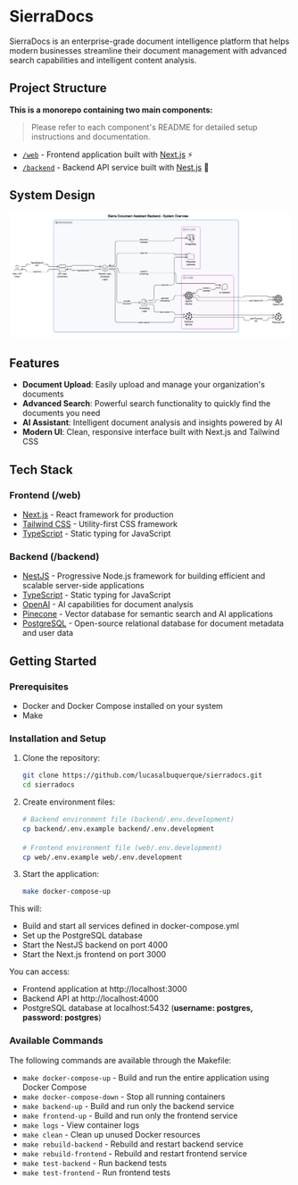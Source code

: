 # SierraDocs

SierraDocs is an enterprise-grade document intelligence platform that helps modern businesses streamline their document management with advanced search capabilities and intelligent content analysis.

## Project Structure

**This is a monorepo containing two main components:**

> Please refer to each component's README for detailed setup instructions and documentation.

- [`/web`](./web/README.md) - Frontend application built with [Next.js](https://nextjs.org) ⚡
- [`/backend`](./backend/README.md) - Backend API service built with [Nest.js](https://nestjs.com) 🪽

## System Design

![System Design](diagram/diagram.png)

## Features

- **Document Upload**: Easily upload and manage your organization's documents
- **Advanced Search**: Powerful search functionality to quickly find the documents you need
- **AI Assistant**: Intelligent document analysis and insights powered by AI
- **Modern UI**: Clean, responsive interface built with Next.js and Tailwind CSS

## Tech Stack

### Frontend (/web)

- [Next.js](https://nextjs.org/) - React framework for production
- [Tailwind CSS](https://tailwindcss.com/) - Utility-first CSS framework
- [TypeScript](https://www.typescriptlang.org/) - Static typing for JavaScript

### Backend (/backend)

- [NestJS](https://nestjs.com/) - Progressive Node.js framework for building efficient and scalable server-side applications
- [TypeScript](https://www.typescriptlang.org/) - Static typing for JavaScript
- [OpenAI](https://openai.com/) - AI capabilities for document analysis
- [Pinecone](https://www.pinecone.io/) - Vector database for semantic search and AI applications
- [PostgreSQL](https://www.postgresql.org/) - Open-source relational database for document metadata and user data

## Getting Started

### Prerequisites

- Docker and Docker Compose installed on your system
- Make

### Installation and Setup

1. Clone the repository:

   ```bash
   git clone https://github.com/lucasalbuquerque/sierradocs.git
   cd sierradocs
   ```

2. Create environment files:

   ```bash
   # Backend environment file (backend/.env.development)
   cp backend/.env.example backend/.env.development

   # Frontend environment file (web/.env.development)
   cp web/.env.example web/.env.development
   ```

3. Start the application:
   ```bash
   make docker-compose-up
   ```

This will:

- Build and start all services defined in docker-compose.yml
- Set up the PostgreSQL database
- Start the NestJS backend on port 4000
- Start the Next.js frontend on port 3000

You can access:

- Frontend application at http://localhost:3000
- Backend API at http://localhost:4000
- PostgreSQL database at localhost:5432 (**username: postgres, password: postgres**)

### Available Commands

The following commands are available through the Makefile:

- `make docker-compose-up` - Build and run the entire application using Docker Compose
- `make docker-compose-down` - Stop all running containers
- `make backend-up` - Build and run only the backend service
- `make frontend-up` - Build and run only the frontend service
- `make logs` - View container logs
- `make clean` - Clean up unused Docker resources
- `make rebuild-backend` - Rebuild and restart backend service
- `make rebuild-frontend` - Rebuild and restart frontend service
- `make test-backend` - Run backend tests
- `make test-frontend` - Run frontend tests
